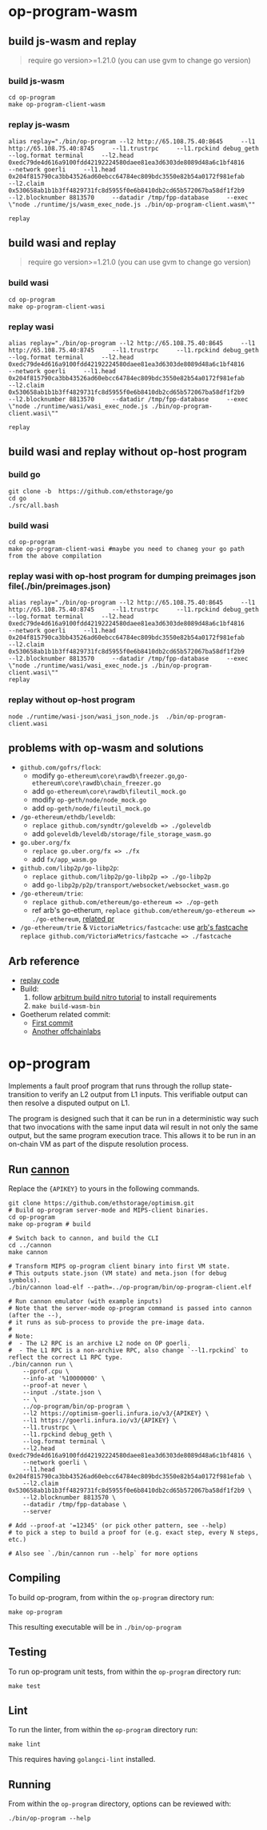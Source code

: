 # op-program-wasm

## build js-wasm and replay
> require go version>=1.21.0 (you can use gvm to change go version)

### build js-wasm
```
cd op-program
make op-program-client-wasm
```
### replay js-wasm
```
alias replay="./bin/op-program --l2 http://65.108.75.40:8645     --l1 http://65.108.75.40:8745     --l1.trustrpc     --l1.rpckind debug_geth     --log.format terminal     --l2.head 0xedc79de4d616a9100fdd42192224580daee81ea3d6303de8089d48a6c1bf4816     --network goerli     --l1.head 0x204f815790ca3bb43526ad60ebcc64784ec809bdc3550e82b54a0172f981efab     --l2.claim 0x530658ab1b1b3ff4829731fc8d5955f0e6b8410db2cd65b572067ba58df1f2b9     --l2.blocknumber 8813570     --datadir /tmp/fpp-database     --exec \"node ./runtime/js/wasm_exec_node.js ./bin/op-program-client.wasm\""

replay
```

## build wasi and replay
> require go version>=1.21.0 (you can use gvm to change go version)

### build wasi
```
cd op-program
make op-program-client-wasi
```
### replay wasi
```
alias replay="./bin/op-program --l2 http://65.108.75.40:8645     --l1 http://65.108.75.40:8745     --l1.trustrpc     --l1.rpckind debug_geth     --log.format terminal     --l2.head 0xedc79de4d616a9100fdd42192224580daee81ea3d6303de8089d48a6c1bf4816     --network goerli     --l1.head 0x204f815790ca3bb43526ad60ebcc64784ec809bdc3550e82b54a0172f981efab     --l2.claim 0x530658ab1b1b3ff4829731fc8d5955f0e6b8410db2cd65b572067ba58df1f2b9     --l2.blocknumber 8813570     --datadir /tmp/fpp-database     --exec \"node ./runtime/wasi/wasi_exec_node.js ./bin/op-program-client.wasi\""

replay
```


## build wasi and replay without op-host program

### build go
```
git clone -b  https://github.com/ethstorage/go
cd go
./src/all.bash
```

### build wasi
```
cd op-program
make op-program-client-wasi #maybe you need to chaneg your go path from the above compilation
```
### replay wasi with op-host program for dumping preimages json file(./bin/preimages.json)
```
alias replay="./bin/op-program --l2 http://65.108.75.40:8645     --l1 http://65.108.75.40:8745     --l1.trustrpc     --l1.rpckind debug_geth     --log.format terminal     --l2.head 0xedc79de4d616a9100fdd42192224580daee81ea3d6303de8089d48a6c1bf4816     --network goerli     --l1.head 0x204f815790ca3bb43526ad60ebcc64784ec809bdc3550e82b54a0172f981efab     --l2.claim 0x530658ab1b1b3ff4829731fc8d5955f0e6b8410db2cd65b572067ba58df1f2b9     --l2.blocknumber 8813570     --datadir /tmp/fpp-database     --exec \"node ./runtime/wasi/wasi_exec_node.js ./bin/op-program-client.wasi\""
replay
```

### replay **without op-host program**
```
node ./runtime/wasi-json/wasi_json_node.js  ./bin/op-program-client.wasi
```

## problems with op-wasm and solutions
- `github.com/gofrs/flock`:
    - modify `go-ethereum\core\rawdb\freezer.go`,`go-ethereum\core\rawdb\chain_freezer.go`
    - add `go-ethereum\core\rawdb\fileutil_mock.go`
    - modify `op-geth/node/node_mock.go`
    - add `op-geth/node/fileutil_mock.go`
- `/go-ethereum/ethdb/leveldb`:
    - `replace github.com/syndtr/goleveldb => ./goleveldb`
    - add `goleveldb/leveldb/storage/file_storage_wasm.go`
- `go.uber.org/fx`
    - `replace go.uber.org/fx => ./fx`
    - add `fx/app_wasm.go`
- `github.com/libp2p/go-libp2p`:
    - `replace github.com/libp2p/go-libp2p => ./go-libp2p`
    - add `go-libp2p/p2p/transport/websocket/websocket_wasm.go`
- `/go-ethereum/trie`:
    - `replace github.com/ethereum/go-ethereum => ./op-geth`
    - ref arb's go-etherum, `replace github.com/ethereum/go-ethereum => ./go-ethereum`, [related pr](https://github.com/OffchainLabs/go-ethereum/pull/205)
- `/go-ethereum/trie` & `VictoriaMetrics/fastcache`: use [arb's fastcache](https://github.com/OffchainLabs/fastcache) `replace github.com/VictoriaMetrics/fastcache => ./fastcache`

## Arb reference
- [replay code](https://github.com/OffchainLabs/nitro/blob/master/cmd/replay/main.go)
- Build:
    1. follow [arbitrum build nitro tutorial](https://docs.arbitrum.io/node-running/how-tos/build-nitro-locally) to install requirements
    2. `make build-wasm-bin`
- Goetherum related commit:
    - [First commit](https://github.com/OffchainLabs/go-ethereum/commits?after=1319d385dc35f0a3be7166ec4a63ce83de89c376+244&author=PlasmaPower)
    - [Another offchainlabs](https://github.com/OffchainLabs/go-ethereum/commits?author=Tristan-Wilson&before=1319d385dc35f0a3be7166ec4a63ce83de89c376+70)


# op-program

Implements a fault proof program that runs through the rollup state-transition to verify an L2 output from L1 inputs.
This verifiable output can then resolve a disputed output on L1.

The program is designed such that it can be run in a deterministic way such that two invocations with the same input
data wil result in not only the same output, but the same program execution trace. This allows it to be run in an
on-chain VM as part of the dispute resolution process.


## Run [cannon](https://github.com/ethstorage/optimism/tree/develop/cannon)

Replace the `{APIKEY}` to yours in the following commands.

```
git clone https://github.com/ethstorage/optimism.git
# Build op-program server-mode and MIPS-client binaries.
cd op-program
make op-program # build

# Switch back to cannon, and build the CLI
cd ../cannon
make cannon

# Transform MIPS op-program client binary into first VM state.
# This outputs state.json (VM state) and meta.json (for debug symbols).
./bin/cannon load-elf --path=../op-program/bin/op-program-client.elf

# Run cannon emulator (with example inputs)
# Note that the server-mode op-program command is passed into cannon (after the --),
# it runs as sub-process to provide the pre-image data.
#
# Note:
#  - The L2 RPC is an archive L2 node on OP goerli.
#  - The L1 RPC is a non-archive RPC, also change `--l1.rpckind` to reflect the correct L1 RPC type.
./bin/cannon run \
    --pprof.cpu \
    --info-at '%10000000' \
    --proof-at never \
    --input ./state.json \
    -- \
    ../op-program/bin/op-program \
    --l2 https://optimism-goerli.infura.io/v3/{APIKEY} \
    --l1 https://goerli.infura.io/v3/{APIKEY} \
    --l1.trustrpc \
    --l1.rpckind debug_geth \
    --log.format terminal \
    --l2.head 0xedc79de4d616a9100fdd42192224580daee81ea3d6303de8089d48a6c1bf4816 \
    --network goerli \
    --l1.head 0x204f815790ca3bb43526ad60ebcc64784ec809bdc3550e82b54a0172f981efab \
    --l2.claim 0x530658ab1b1b3ff4829731fc8d5955f0e6b8410db2cd65b572067ba58df1f2b9 \
    --l2.blocknumber 8813570 \
    --datadir /tmp/fpp-database \
    --server

# Add --proof-at '=12345' (or pick other pattern, see --help)
# to pick a step to build a proof for (e.g. exact step, every N steps, etc.)

# Also see `./bin/cannon run --help` for more options

```

## Compiling

To build op-program, from within the `op-program` directory run:

```shell
make op-program
```

This resulting executable will be in `./bin/op-program`

## Testing

To run op-program unit tests, from within the `op-program` directory run:

```shell
make test
```

## Lint

To run the linter, from within the `op-program` directory run:
```shell
make lint
```

This requires having `golangci-lint` installed.

## Running

From within the `op-program` directory, options can be reviewed with:

```shell
./bin/op-program --help
```
